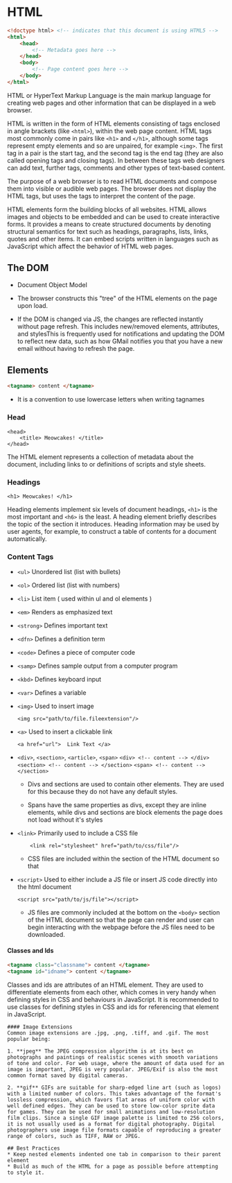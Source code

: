 # HTML

```html
<!doctype html> <!-- indicates that this document is using HTML5 -->
<html>
	<head>
		<!-- Metadata goes here -->
	</head>
	<body>
		<!-- Page content goes here -->
	</body>
</html>
```

HTML or HyperText Markup Language is the main markup language for creating web pages and other information that can be displayed in a web browser.

HTML is written in the form of HTML elements consisting of tags enclosed in angle brackets (like ``<html>``), within the web page content. HTML tags most commonly come in pairs like ``<h1>`` and ``</h1>``, although some tags represent empty elements and so are unpaired, for example ``<img>``. The first tag in a pair is the start tag, and the second tag is the end tag (they are also called opening tags and closing tags). In between these tags web designers can add text, further tags, comments and other types of text-based content.

The purpose of a web browser is to read HTML documents and compose them into visible or audible web pages. The browser does not display the HTML tags, but uses the tags to interpret the content of the page.

HTML elements form the building blocks of all websites. HTML allows images and objects to be embedded and can be used to create interactive forms. It provides a means to create structured documents by denoting structural semantics for text such as headings, paragraphs, lists, links, quotes and other items. It can embed scripts written in languages such as JavaScript which affect the behavior of HTML web pages.

## The DOM

* Document Object Model

* The browser constructs this "tree" of the HTML elements on the page upon load.

* If the DOM is changed via JS, the changes are reflected instantly without page refresh. This includes new/removed elements, attributes, and stylesThis is frequently used for notifications and updating the DOM to reflect new data, such as how GMail notifies you that you have a new email without having to refresh the page.

## Elements
```html
<tagname> content </tagname>
```
* It is a convention to use lowercase letters when writing tagnames

### Head
```
<head>
	<title> Meowcakes! </title>
</head>
```
The HTML <head> element represents a collection of metadata about the document, including links to or definitions of scripts and style sheets.

### Headings
```
<h1> Meowcakes! </h1>
```

Heading elements implement six levels of document headings, `<h1>` is the most important and `<h6>` is the least. A heading element briefly describes the topic of the section it introduces. Heading information may be used by user agents, for example, to construct a table of contents for a document automatically.

### Content Tags

* ``<ul>`` Unordered list (list with bullets)
* ``<ol>`` Ordered list (list with numbers)
* ``<li>`` List item ( used within ul and ol elements )
* ``<em>``	Renders as emphasized text
* ``<strong>`` Defines important text
* ``<dfn>`` Defines a definition term
* ``<code>`` Defines a piece of computer code
* ``<samp>`` Defines sample output from a computer program
* ``<kbd>``	Defines keyboard input
* ``<var>``	Defines a variable

* ``<img>`` Used to insert image
	```
	<img src="path/to/file.fileextension"/>
	```
* ``<a>`` Used to insert a clickable link
	```
	<a href="url"> 	Link Text </a>
	```
* ``<div>``, ``<section>``, ``<article>``, ``<span>``
	```<div> <!-- content --> </div>```
	```<section> <!-- content --> </section>```
	```<span> <!-- content --> </section>```

	* Divs and sections are used to contain other elements. They are used for this because they do not have any default styles.

	* Spans have the same properties as divs, except they are inline elements, while divs and sections are block elements the page does not load without it's styles 

* ``<link>`` Primarily used to include a CSS file
	```
		<link rel="stylesheet" href="path/to/css/file"/>
	```
	* CSS files are included within the <head> section of the HTML document so that

* ``<script>`` Used to either include a JS file or insert JS code directly into the html document
	```
	<script src="path/to/js/file"></script>
	```
	* JS files are commonly included at the bottom on the ``<body>`` section of the HTML document so that the page can render and user can begin interacting with the webpage before the JS files need to be downloaded.

#### Classes and Ids
```html
<tagname class="classname"> content </tagname>
<tagname id="idname"> content </tagname>
```
Classes and ids are attributes of an HTML element. They are used to differentiate elements from each other, which comes in very handy when defining styles in CSS and behaviours in JavaScript. It is recommended to use classes for defining styles in CSS and ids for referencing that element in JavaScript.

```
#### Image Extensions
Common image extensions are .jpg, .png, .tiff, and .gif. The most popular being:

1. **jpeg** The JPEG compression algorithm is at its best on photographs and paintings of realistic scenes with smooth variations of tone and color. For web usage, where the amount of data used for an image is important, JPEG is very popular. JPEG/Exif is also the most common format saved by digital cameras.

2. **gif** GIFs are suitable for sharp-edged line art (such as logos) with a limited number of colors. This takes advantage of the format's lossless compression, which favors flat areas of uniform color with well defined edges. They can be used to store low-color sprite data for games. They can be used for small animations and low-resolution film clips. Since a single GIF image palette is limited to 256 colors, it is not usually used as a format for digital photography. Digital photographers use image file formats capable of reproducing a greater range of colors, such as TIFF, RAW or JPEG.

## Best Practices
* Keep nested elements indented one tab in comparison to their parent element
* Build as much of the HTML for a page as possible before attempting to style it.
